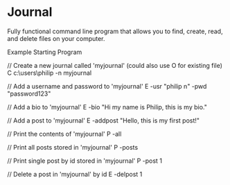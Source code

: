 # Journal

Fully functional command line program that allows you to find, create, read, and delete files on your computer.

Example Starting Program

// Create a new journal called 'myjournal' (could also use O for existing file)
C c:\users\philip -n myjournal

// Add a username and password to 'myjournal'
E -usr "philip n" -pwd "password123"

// Add a bio to 'myjournal'
E -bio "Hi my name is Philip, this is my bio."

// Add a post to 'myjournal'
E -addpost "Hello, this is my first post!"

// Print the contents of 'myjournal'
P -all

// Print all posts stored in 'myjournal'
P -posts

// Print single post by id stored in 'myjournal'
P -post 1

// Delete a post in 'myjournal' by id
E -delpost 1
